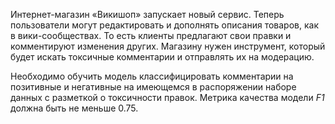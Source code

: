 
Интернет-магазин «Викишоп» запускает новый сервис. Теперь пользователи могут редактировать и дополнять описания товаров, как в вики-сообществах. То есть клиенты предлагают свои правки и комментируют изменения других. Магазину нужен инструмент, который будет искать токсичные комментарии и отправлять их на модерацию. 

Необходимо обучить  модель классифицировать комментарии на позитивные и негативные на имеющемся в  распоряжении наборе данных с разметкой о токсичности правок. Метрика качества модели *F1* должна быть не меньше 0.75.

